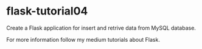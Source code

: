 # flask-tutorial04


Create a Flask application for insert and retrive data from MySQL database.

For more information follow my medium tutorials about Flask.
